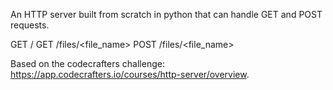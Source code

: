 An HTTP server built from scratch in python that can handle GET and POST requests.

GET /
GET /files/<file_name>
POST /files/<file_name>

Based on the codecrafters challenge: https://app.codecrafters.io/courses/http-server/overview.